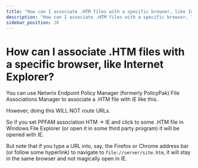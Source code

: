 ```yaml
---
title: "How can I associate .HTM files with a specific browser, like Internet Explorer?"
description: "How can I associate .HTM files with a specific browser, like Internet Explorer?"
sidebar_position: 20
---
```


# How can I associate .HTM files with a specific browser, like Internet Explorer?

You can use Netwrix Endpoint Policy Manager (formerly PolicyPak) File Associations Manager to
associate a .HTM file with IE like this.

However, doing this WILL NOT route URLs.

So if you set PPFAM association HTM -> IE and click to some .HTM file in Windows File Explorer (or
open it in some third party program) it will be opened with IE.

But note that if you type a URL into, say, the Firefox or Chrome address bar (or follow some
hyperlink) to navigate to `file://server/site.htm`, it will stay in the same browser and not
magically open in IE.
